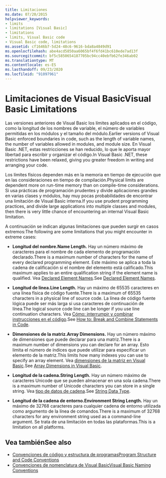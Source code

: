 ```yaml
---
title: Limitaciones
ms.date: 07/20/2015
helpviewer_keywords:
- limits
- limitations [Visual Basic]
- limitations
- limits, Visual Basic code
- Visual Basic code, limitations
ms.assetid: cf1646b7-5d24-48c6-9616-bda8a4849d91
ms.openlocfilehash: abe4acd5850aa6065bf4f6fd41bc610ede7ad13f
ms.sourcegitcommit: bf5c5850654187705bc94cc40ebfb62fe346ab02
ms.translationtype: MT
ms.contentlocale: es-ES
ms.lasthandoff: 09/23/2020
ms.locfileid: "91097961"
---
```

# <a name="visual-basic-limitations"></a><span data-ttu-id="cc53f-102">Limitaciones de Visual Basic</span><span class="sxs-lookup"><span data-stu-id="cc53f-102">Visual Basic Limitations</span></span>

<span data-ttu-id="cc53f-103">Las versiones anteriores de Visual Basic los límites aplicados en el código, como la longitud de los nombres de variable, el número de variables permitidas en los módulos y el tamaño del módulo.</span><span class="sxs-lookup"><span data-stu-id="cc53f-103">Earlier versions of Visual Basic enforced boundaries in code, such as the length of variable names, the number of variables allowed in modules, and module size.</span></span> <span data-ttu-id="cc53f-104">En Visual Basic .NET, estas restricciones se han reducido, lo que le aporta mayor libertad para escribir y organizar el código.</span><span class="sxs-lookup"><span data-stu-id="cc53f-104">In Visual Basic .NET, these restrictions have been relaxed, giving you greater freedom in writing and arranging your code.</span></span>  
  
 <span data-ttu-id="cc53f-105">Los límites físicos dependen más en la memoria en tiempo de ejecución que en las consideraciones en tiempo de compilación.</span><span class="sxs-lookup"><span data-stu-id="cc53f-105">Physical limits are dependent more on run-time memory than on compile-time considerations.</span></span> <span data-ttu-id="cc53f-106">Si usa prácticas de programación prudentes y divide aplicaciones grandes en varias clases y módulos, hay muy pocas probabilidades de encontrar una limitación de Visual Basic interna.</span><span class="sxs-lookup"><span data-stu-id="cc53f-106">If you use prudent programming practices, and divide large applications into multiple classes and modules, then there is very little chance of encountering an internal Visual Basic limitation.</span></span>  
  
 <span data-ttu-id="cc53f-107">A continuación se indican algunas limitaciones que pueden surgir en casos extremos:</span><span class="sxs-lookup"><span data-stu-id="cc53f-107">The following are some limitations that you might encounter in extreme cases:</span></span>  
  
- <span data-ttu-id="cc53f-108">**Longitud del nombre.**</span><span class="sxs-lookup"><span data-stu-id="cc53f-108">**Name Length.**</span></span> <span data-ttu-id="cc53f-109">Hay un número máximo de caracteres para el nombre de cada elemento de programación declarado.</span><span class="sxs-lookup"><span data-stu-id="cc53f-109">There is a maximum number of characters for the name of every declared programming element.</span></span> <span data-ttu-id="cc53f-110">Este máximo se aplica a toda la cadena de calificación si el nombre del elemento está calificado.</span><span class="sxs-lookup"><span data-stu-id="cc53f-110">This maximum applies to an entire qualification string if the element name is qualified.</span></span> <span data-ttu-id="cc53f-111">Vea [Declared Element Names](../language-features/declared-elements/declared-element-names.md).</span><span class="sxs-lookup"><span data-stu-id="cc53f-111">See [Declared Element Names](../language-features/declared-elements/declared-element-names.md).</span></span>  
  
- <span data-ttu-id="cc53f-112">**Longitud de línea.**</span><span class="sxs-lookup"><span data-stu-id="cc53f-112">**Line Length.**</span></span> <span data-ttu-id="cc53f-113">Hay un máximo de 65535 caracteres en una línea física de código fuente.</span><span class="sxs-lookup"><span data-stu-id="cc53f-113">There is a maximum of 65535 characters in a physical line of source code.</span></span> <span data-ttu-id="cc53f-114">La línea de código fuente lógica puede ser más larga si usa caracteres de continuación de línea.</span><span class="sxs-lookup"><span data-stu-id="cc53f-114">The logical source code line can be longer if you use line continuation characters.</span></span> <span data-ttu-id="cc53f-115">Vea [Cómo: interrumpir y combinar instrucciones en el código](how-to-break-and-combine-statements-in-code.md).</span><span class="sxs-lookup"><span data-stu-id="cc53f-115">See [How to: Break and Combine Statements in Code](how-to-break-and-combine-statements-in-code.md).</span></span>  
  
- <span data-ttu-id="cc53f-116">**Dimensiones de la matriz.**</span><span class="sxs-lookup"><span data-stu-id="cc53f-116">**Array Dimensions.**</span></span> <span data-ttu-id="cc53f-117">Hay un número máximo de dimensiones que puede declarar para una matriz.</span><span class="sxs-lookup"><span data-stu-id="cc53f-117">There is a maximum number of dimensions you can declare for an array.</span></span> <span data-ttu-id="cc53f-118">Esto limita el número de índices que puede utilizar para especificar un elemento de la matriz.</span><span class="sxs-lookup"><span data-stu-id="cc53f-118">This limits how many indexes you can use to specify an array element.</span></span> <span data-ttu-id="cc53f-119">Vea [dimensiones de la matriz en Visual Basic](../language-features/arrays/array-dimensions.md).</span><span class="sxs-lookup"><span data-stu-id="cc53f-119">See [Array Dimensions in Visual Basic](../language-features/arrays/array-dimensions.md).</span></span>  
  
- <span data-ttu-id="cc53f-120">**Longitud de la cadena.**</span><span class="sxs-lookup"><span data-stu-id="cc53f-120">**String Length.**</span></span> <span data-ttu-id="cc53f-121">Hay un número máximo de caracteres Unicode que se pueden almacenar en una sola cadena.</span><span class="sxs-lookup"><span data-stu-id="cc53f-121">There is a maximum number of Unicode characters you can store in a single string.</span></span> <span data-ttu-id="cc53f-122">Vea [tipo de datos de cadena](../../language-reference/data-types/string-data-type.md).</span><span class="sxs-lookup"><span data-stu-id="cc53f-122">See [String Data Type](../../language-reference/data-types/string-data-type.md).</span></span>  
  
- <span data-ttu-id="cc53f-123">**Longitud de la cadena de entorno.**</span><span class="sxs-lookup"><span data-stu-id="cc53f-123">**Environment String Length.**</span></span> <span data-ttu-id="cc53f-124">Hay un máximo de 32768 caracteres para cualquier cadena de entorno utilizada como argumento de la línea de comandos.</span><span class="sxs-lookup"><span data-stu-id="cc53f-124">There is a maximum of 32768 characters for any environment string used as a command-line argument.</span></span> <span data-ttu-id="cc53f-125">Se trata de una limitación en todas las plataformas.</span><span class="sxs-lookup"><span data-stu-id="cc53f-125">This is a limitation on all platforms.</span></span>  
  
## <a name="see-also"></a><span data-ttu-id="cc53f-126">Vea también</span><span class="sxs-lookup"><span data-stu-id="cc53f-126">See also</span></span>

- [<span data-ttu-id="cc53f-127">Convenciones de código y estructura de programas</span><span class="sxs-lookup"><span data-stu-id="cc53f-127">Program Structure and Code Conventions</span></span>](program-structure-and-code-conventions.md)
- [<span data-ttu-id="cc53f-128">Convenciones de nomenclatura de Visual Basic</span><span class="sxs-lookup"><span data-stu-id="cc53f-128">Visual Basic Naming Conventions</span></span>](naming-conventions.md)
